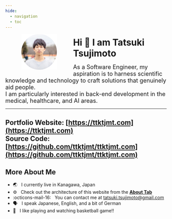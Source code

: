```yaml
---
hide:
  - navigation
  - toc
---
```


<!-- TODO: format this for mobile devices -->
<img src="img/profile.png" alt="Profile picture" width="22%" style="float: left; margin: 0% 10% 1% 10%;"/>

<h1 style="margin: 4.5% 0.5% 3% 0.5%; font-weight: bold;">
  Hi 👋 I am Tatsuki Tsujimoto
</h1>

<font size=4>
As a Software Engineer, my aspiration is to harness scientific knowledge and technology to craft solutions that genuinely aid people.<br>
I am particularly interested in back-end development in the medical, healthcare, and AI areas.
</font>

<div style="clear: both;"></div>

---
**Portfolio Website**: [https://ttktjmt.com](https://ttktjmt.com)  
**Source Code**: [https://github.com/ttktjmt/ttktjmt.com](https://github.com/ttktjmt/ttktjmt.com)
---

## More About Me

* :earth_asia:        &nbsp; I currently live in Kanagawa, Japan
* :gear:              &nbsp; Check out the architecture of this website from the [**About Tab**](about/overview.md)
* :octicons-mail-16:  &nbsp; You can contact me at [tatsuki.tsujimoto@gmail.com](https://mail.google.com/mail/?view=cm&source=mailto&to=tatsuki.tsujimoto@gmail.com)
* :speaking_head:     &nbsp; I speak Japanese, English, and a bit of German
* :basketball:        &nbsp; I like playing and watching basketball game!!
